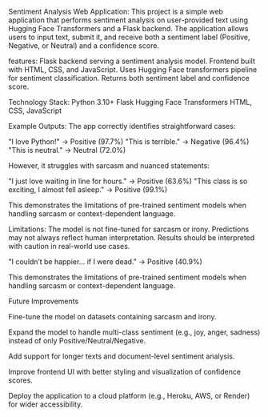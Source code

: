 Sentiment Analysis Web Application:
This project is a simple web application that performs sentiment analysis on user-provided text using Hugging Face Transformers and a Flask backend.
The application allows users to input text, submit it, and receive both a sentiment label (Positive, Negative, or Neutral) and a confidence score.

features:
Flask backend serving a sentiment analysis model.
Frontend built with HTML, CSS, and JavaScript.
Uses Hugging Face transformers pipeline for sentiment classification.
Returns both sentiment label and confidence score.

Technology Stack:
Python 3.10+
Flask
Hugging Face Transformers
HTML, CSS, JavaScript

Example Outputs:
The app correctly identifies straightforward cases:

"I love Python!" → Positive (97.7%)
"This is terrible." → Negative (96.4%)
"This is neutral." → Neutral (72.0%)

However, it struggles with sarcasm and nuanced statements:

"I just love waiting in line for hours." → Positive (63.6%)
"This class is so exciting, I almost fell asleep." → Positive (99.1%)

This demonstrates the limitations of pre-trained sentiment models when handling sarcasm or context-dependent language.

Limitations:
The model is not fine-tuned for sarcasm or irony.
Predictions may not always reflect human interpretation.
Results should be interpreted with caution in real-world use cases.




"I couldn’t be happier… if I were dead." → Positive (40.9%)

This demonstrates the limitations of pre-trained sentiment models when handling sarcasm or context-dependent language.


Future Improvements

Fine-tune the model on datasets containing sarcasm and irony.

Expand the model to handle multi-class sentiment (e.g., joy, anger, sadness) instead of only Positive/Neutral/Negative.

Add support for longer texts and document-level sentiment analysis.

Improve frontend UI with better styling and visualization of confidence scores.

Deploy the application to a cloud platform (e.g., Heroku, AWS, or Render) for wider accessibility.
